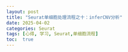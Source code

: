 ```yaml
---
layout: post
title: "Seurat单细胞处理流程之十：inferCNV分析"
date: 2025-04-02
categories: Seurat
tags: [心得, 学习, Seurat,单细胞流程]
toc:  true
---
```

